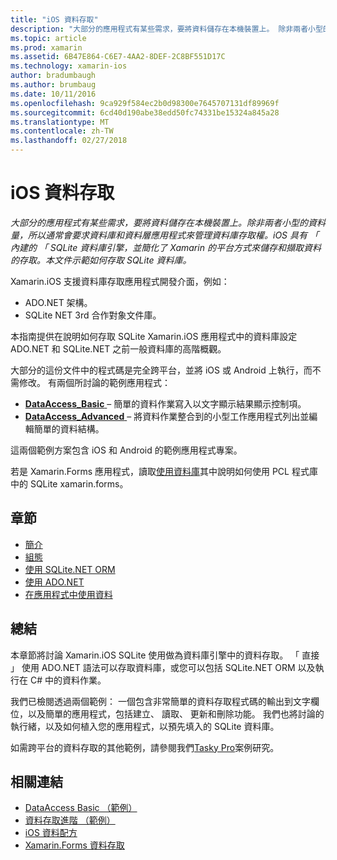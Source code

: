 ```yaml
---
title: "iOS 資料存取"
description: "大部分的應用程式有某些需求，要將資料儲存在本機裝置上。 除非兩者小型的資料量，所以通常會要求資料庫和資料層應用程式來管理資料庫存取權。 iOS 具有 「 內建的 「 SQLite 資料庫引擎，並簡化了 Xamarin 的平台方式來儲存和擷取資料的存取。 本文件示範如何存取 SQLite 資料庫。"
ms.topic: article
ms.prod: xamarin
ms.assetid: 6B47E864-C6E7-4AA2-8DEF-2C8BF551D17C
ms.technology: xamarin-ios
author: bradumbaugh
ms.author: brumbaug
ms.date: 10/11/2016
ms.openlocfilehash: 9ca929f584ec2b0d98300e7645707131df89969f
ms.sourcegitcommit: 6cd40d190abe38edd50fc74331be15324a845a28
ms.translationtype: MT
ms.contentlocale: zh-TW
ms.lasthandoff: 02/27/2018
---
```

# <a name="ios-data-access"></a>iOS 資料存取

_大部分的應用程式有某些需求，要將資料儲存在本機裝置上。除非兩者小型的資料量，所以通常會要求資料庫和資料層應用程式來管理資料庫存取權。iOS 具有 「 內建的 「 SQLite 資料庫引擎，並簡化了 Xamarin 的平台方式來儲存和擷取資料的存取。本文件示範如何存取 SQLite 資料庫。_

Xamarin.iOS 支援資料庫存取應用程式開發介面，例如：

-  ADO.NET 架構。
-  SQLite NET 3rd 合作對象文件庫。

本指南提供在說明如何存取 SQLite Xamarin.iOS 應用程式中的資料庫設定 ADO.NET 和 SQLite.NET 之前一般資料庫的高階概觀。 

大部分的這份文件中的程式碼是完全跨平台，並將 iOS 或 Android 上執行，而不需修改。 有兩個所討論的範例應用程式：

-  [**DataAccess_Basic** ](https://github.com/xamarin/mobile-samples/tree/master/DataAccess/Basic) – 簡單的資料作業寫入以文字顯示結果顯示控制項。
-  [**DataAccess_Advanced** ](https://github.com/xamarin/mobile-samples/tree/master/DataAccess/Advanced) – 將資料作業整合到的小型工作應用程式列出並編輯簡單的資料結構。

這兩個範例方案包含 iOS 和 Android 的範例應用程式專案。

若是 Xamarin.Forms 應用程式，讀取[使用資料庫](~/xamarin-forms/app-fundamentals/databases.md)其中說明如何使用 PCL 程式庫中的 SQLite xamarin.forms。

## <a name="sections"></a>章節

-  [簡介](introduction.md)
-  [組態](configuration.md)
-  [使用 SQLite.NET ORM](using-sqlite-orm.md)
-  [使用 ADO.NET](using-adonet.md)
-  [在應用程式中使用資料](using-data-in-an-app.md)


## <a name="summary"></a>總結

本章節將討論 Xamarin.iOS SQLite 使用做為資料庫引擎中的資料存取。 「 直接 」 使用 ADO.NET 語法可以存取資料庫，或您可以包括 SQLite.NET ORM 以及執行在 C# 中的資料作業。

我們已檢閱透過兩個範例： 一個包含非常簡單的資料存取程式碼的輸出到文字欄位，以及簡單的應用程式，包括建立、 讀取、 更新和刪除功能。 我們也將討論的執行緒，以及如何植入您的應用程式，以預先填入的 SQLite 資料庫。

如需跨平台的資料存取的其他範例，請參閱我們[Tasky Pro](~/cross-platform/app-fundamentals/building-cross-platform-applications/case-study-tasky.md)案例研究。

## <a name="related-links"></a>相關連結

- [DataAccess Basic （範例）](https://github.com/xamarin/mobile-samples/tree/master/DataAccess/Basic)
- [資料存取進階 （範例）](https://github.com/xamarin/mobile-samples/tree/master/DataAccess/Advanced)
- [iOS 資料配方](https://developer.xamarin.com/recipes/ios/data/sqlite/)
- [Xamarin.Forms 資料存取](~/xamarin-forms/app-fundamentals/databases.md)
